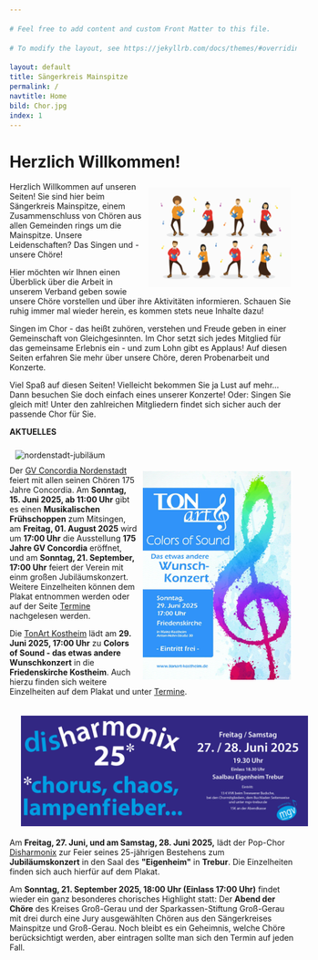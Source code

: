 ```yaml
---

# Feel free to add content and custom Front Matter to this file.

# To modify the layout, see https://jekyllrb.com/docs/themes/#overriding-theme-defaults

layout: default
title: Sängerkreis Mainspitze
permalink: /
navtitle: Home
bild: Chor.jpg
index: 1
---
```

# Herzlich Willkommen!
<img style="width: 250px; float: right;" alt="Chor" src="/Saengerkreis/choir2.svg" hspace="10" vspace="10">

Herzlich Willkommen auf unseren Seiten! Sie sind hier beim Sängerkreis Mainspitze, einem Zusammenschluss von Chören aus allen Gemeinden rings um die Mainspitze. Unsere Leidenschaften? Das Singen und - unsere Chöre!

Hier möchten wir Ihnen einen Überblick über die Arbeit in unserem Verband geben sowie unsere Chöre vorstellen und über ihre Aktivitäten informieren. Schauen Sie ruhig immer mal wieder herein, es kommen stets neue Inhalte dazu!

Singen im Chor - das heißt zuhören, verstehen und Freude geben in einer Gemeinschaft von Gleichgesinnten. Im Chor setzt sich jedes Mitglied für das gemeinsame Erlebnis ein - und zum Lohn gibt es Applaus! Auf diesen Seiten erfahren Sie mehr über unsere Chöre, deren Probenarbeit und Konzerte.

Viel Spaß auf diesen Seiten! Vielleicht bekommen Sie ja Lust auf mehr... Dann besuchen Sie doch einfach eines unserer Konzerte! Oder: Singen Sie gleich mit! Unter den zahlreichen Mitgliedern findet sich sicher auch der passende Chor für Sie.

**AKTUELLES**

<img style="width: 500px; float: left;" alt="nordenstadt-jubiläum" src="/nordenstadt-jubiläum-singen-wiesabaden.jpg" hspace="10" vspace="10"> <img style="width: 260px; float: right;" alt="Colors-TonArt" src="/Plakat-TonArt2025.jpg" hspace="10" vspace="10">

Der [GV Concordia Nordenstadt](https://www.gvc-nordenstadt.de/) feiert mit allen seinen Chören 175 Jahre Concordia. Am **Sonntag, 15. Juni 2025, ab 11:00 Uhr** gibt es einen **Musikalischen Frühschoppen** zum Mitsingen, am **Freitag, 01. August 2025** wird um **17:00 Uhr** die Ausstellung **175 Jahre GV Concordia** eröffnet, und am **Sonntag, 21. September, 17:00 Uhr** feiert der Verein mit einm großen Jubiläumskonzert. Weitere Einzelheiten können dem Plakat entnommen werden oder auf der Seite [Termine](https://https://www.saengerkreismainspitze.de/termine/) nachgelesen werden.

Die [TonArt Kostheim](https://tonart-kostheim.de/) lädt am **29. Juni 2025, 17:00 Uhr** zu **Colors of Sound - das etwas andere Wunschkonzert** in die **Friedenskirche Kostheim**. Auch hierzu finden sich weitere Einzelheiten auf dem Plakat und unter [Termine](https://https://www.saengerkreismainspitze.de/termine/).

 <img style="width: 700px; float: left;" alt="disharmonix-jubiläum" src="Saengerkreis/disharmonix.jpg" hspace="20" vspace="20">

Am **Freitag, 27. Juni, und am Samstag, 28. Juni 2025,** lädt der Pop-Chor [Disharmonix](https://mgv-trebur.de/wir/) zur Feier seines 25-jährigen Bestehens zum **Jubiläumskonzert** in den Saal des **"Eigenheim"** in **Trebur**. Die Einzelheiten finden sich auch hierfür auf dem Plakat. 


 Am **Sonntag, 21. September 2025, 18:00 Uhr (Einlass 17:00 Uhr)** findet wieder ein ganz besonderes chorisches Highlight statt: Der **Abend der Chöre** des Kreises Groß-Gerau und der Sparkassen-Stiftung Groß-Gerau mit drei durch eine Jury ausgewählten Chören aus den Sängerkreises Mainspitze und Groß-Gerau. Noch bleibt es ein Geheimnis, welche Chöre berücksichtigt werden, aber eintragen sollte man sich den Termin auf jeden Fall.

